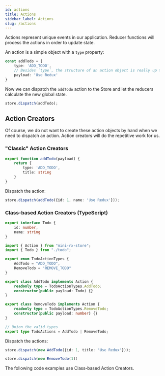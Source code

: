 ```yaml
---
id: actions
title: Actions
sidebar_label: Actions
slug: /actions
---
```


Actions represent unique events in our application. Reducer functions will process the actions in order to update state.

An action is a simple object with a `type` property:

```ts
const addTodo = {
    type: 'ADD_TODO',
    // Besides `type`, the structure of an action object is really up to you.
    payload: 'Use Redux' 
}
```
Now we can dispatch the `addTodo` action to the Store and let the reducers calculate the new global state.

```ts
store.dispatch(addTodo);
```

## Action Creators
Of course, we do not want to create these action objects by hand when we need to dispatch an action.
Action creators will do the repetitive work for us.

### "Classic" Action Creators
```ts
export function addTodo(payload) {
    return {
        type: 'ADD_TODO',
        title: string
    }
}
```
Dispatch the action:
```ts
store.dispatch(addTodo({id: 1, name: 'Use Redux'}));
```


### Class-based Action Creators (TypeScript)
```ts title="todo.ts"
export interface Todo {
    id: number,
    name: string
}
```

```ts title="todo-actions.ts"
import { Action } from "mini-rx-store";
import { Todo } from "./todo";

export enum TodoActionTypes {
    AddTodo = "ADD_TODO",
    RemoveTodo = "REMOVE_TODO"
}

export class AddTodo implements Action {
    readonly type = TodoActionTypes.AddTodo;
    constructor(public payload: Todo) {}
}

export class RemoveTodo implements Action {
    readonly type = TodoActionTypes.RemoveTodo;
    constructor(public payload: number) {}
}

// Union the valid types
export type TodoActions = AddTodo | RemoveTodo;
```

Dispatch the actions:
```ts
store.dispatch(new AddTodo({id: 1, title: 'Use Redux'}));

store.dispatch(new RemoveTodo(1))
```

The following code examples use Class-based Action Creators.
